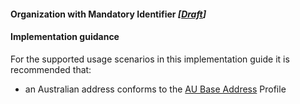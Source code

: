 #### Organization with Mandatory Identifier *[[Draft](http://hl7.org/fhir/r4/valueset-publication-status.html)]*

#### Implementation guidance
For the supported usage scenarios in this implementation guide it is recommended that:
* an Australian address conforms to the [AU Base Address](http://build.fhir.org/ig/hl7au/au-fhir-base/StructureDefinition-au-address.html) Profile

